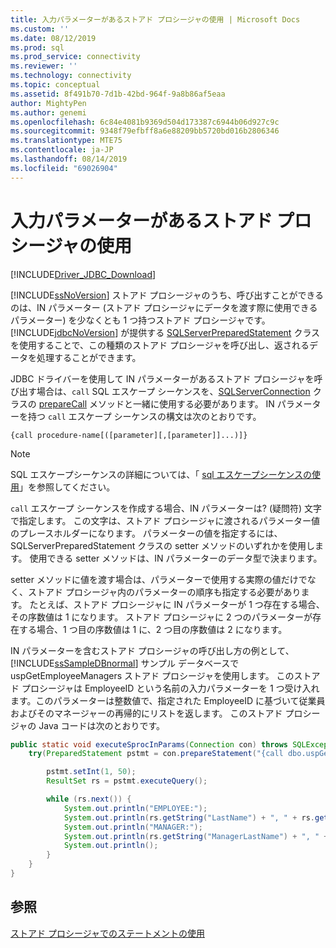 ```yaml
---
title: 入力パラメーターがあるストアド プロシージャの使用 | Microsoft Docs
ms.custom: ''
ms.date: 08/12/2019
ms.prod: sql
ms.prod_service: connectivity
ms.reviewer: ''
ms.technology: connectivity
ms.topic: conceptual
ms.assetid: 8f491b70-7d1b-42bd-964f-9a8b86af5eaa
author: MightyPen
ms.author: genemi
ms.openlocfilehash: 6c84e4081b9369d504d173387c6944b06d927c9c
ms.sourcegitcommit: 9348f79efbff8a6e88209bb5720bd016b2806346
ms.translationtype: MTE75
ms.contentlocale: ja-JP
ms.lasthandoff: 08/14/2019
ms.locfileid: "69026904"
---
```

# <a name="using-a-stored-procedure-with-input-parameters"></a>入力パラメーターがあるストアド プロシージャの使用

[!INCLUDE[Driver_JDBC_Download](../../includes/driver_jdbc_download.md)]

[!INCLUDE[ssNoVersion](../../includes/ssnoversion-md.md)] ストアド プロシージャのうち、呼び出すことができるのは、IN パラメーター (ストアド プロシージャにデータを渡す際に使用できるパラメーター) を少なくとも 1 つ持つストアド プロシージャです。 [!INCLUDE[jdbcNoVersion](../../includes/jdbcnoversion_md.md)] が提供する [SQLServerPreparedStatement](../../connect/jdbc/reference/sqlserverpreparedstatement-class.md) クラスを使用することで、この種類のストアド プロシージャを呼び出し、返されるデータを処理することができます。

JDBC ドライバーを使用して IN パラメーターがあるストアド プロシージャを呼び出す場合は、`call` SQL エスケープ シーケンスを、[SQLServerConnection](../../connect/jdbc/reference/sqlserverconnection-class.md) クラスの [prepareCall](../../connect/jdbc/reference/preparecall-method-sqlserverconnection.md) メソッドと一緒に使用する必要があります。 IN パラメーターを持つ `call` エスケープ シーケンスの構文は次のとおりです。

`{call procedure-name[([parameter][,[parameter]]...)]}`

> [!NOTE]  
> SQL エスケープシーケンスの詳細については、「 [sql エスケープシーケンスの使用](../../connect/jdbc/using-sql-escape-sequences.md)」を参照してください。

`call` エスケープ シーケンスを作成する場合、IN パラメーターは? (疑問符) 文字で指定します。 この文字は、ストアド プロシージャに渡されるパラメーター値のプレースホルダーになります。 パラメーターの値を指定するには、SQLServerPreparedStatement クラスの setter メソッドのいずれかを使用します。 使用できる setter メソッドは、IN パラメーターのデータ型で決まります。

setter メソッドに値を渡す場合は、パラメーターで使用する実際の値だけでなく、ストアド プロシージャ内のパラメーターの順序も指定する必要があります。 たとえば、ストアド プロシージャに IN パラメーターが 1 つ存在する場合、その序数値は 1 になります。 ストアド プロシージャに 2 つのパラメーターが存在する場合、1 つ目の序数値は 1 に、2 つ目の序数値は 2 になります。

IN パラメーターを含むストアド プロシージャの呼び出し方の例として、[!INCLUDE[ssSampleDBnormal](../../includes/sssampledbnormal_md.md)] サンプル データベースで uspGetEmployeeManagers ストアド プロシージャを使用します。 このストアド プロシージャは EmployeeID という名前の入力パラメーターを 1 つ受け入れます。このパラメーターは整数値で、指定された EmployeeID に基づいて従業員およびそのマネージャーの再帰的にリストを返します。 このストアド プロシージャの Java コードは次のとおりです。

```java
public static void executeSprocInParams(Connection con) throws SQLException {  
    try(PreparedStatement pstmt = con.prepareStatement("{call dbo.uspGetEmployeeManagers(?)}"); ) {  

        pstmt.setInt(1, 50);  
        ResultSet rs = pstmt.executeQuery();  

        while (rs.next()) {  
            System.out.println("EMPLOYEE:");  
            System.out.println(rs.getString("LastName") + ", " + rs.getString("FirstName"));  
            System.out.println("MANAGER:");  
            System.out.println(rs.getString("ManagerLastName") + ", " + rs.getString("ManagerFirstName"));  
            System.out.println();  
        }  
    }
}
```

## <a name="see-also"></a>参照

[ストアド プロシージャでのステートメントの使用](../../connect/jdbc/using-statements-with-stored-procedures.md)
